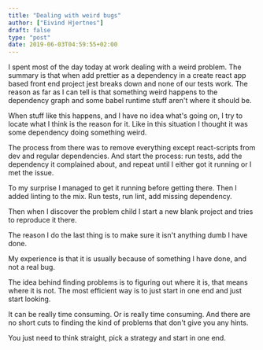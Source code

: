 ```yaml
---
title: "Dealing with weird bugs"
author: ["Eivind Hjertnes"]
draft: false
type: "post"
date: 2019-06-03T04:59:55+02:00
---
```


I spent most of the day today at work dealing with a weird problem. The
summary is that when add prettier as a dependency in a create react app
based front end project jest breaks down and none of our tests work. The
reason as far as I can tell is that something weird happens to the
dependency graph and some babel runtime stuff aren't where it should be.

When stuff like this happens, and I have no idea what's going on, I try
to locate what I think is the reason for it. Like in this situation I
thought it was some dependency doing something weird.

The process from there was to remove everything except react-scripts
from dev and regular dependencies. And start the process: run tests, add
the dependency it complained about, and repeat until I either got it
running or I met the issue.

To my surprise I managed to get it running before getting there. Then I
added linting to the mix. Run tests, run lint, add missing dependency.

Then when I discover the problem child I start a new blank project and
tries to reproduce it there.

The reason I do the last thing is to make sure it isn't anything dumb I
have done.

My experience is that it is usually because of something I have done,
and not a real bug.

The idea behind finding problems is to figuring out where it is, that
means where it is not. The most efficient way is to just start in one
end and just start looking.

It can be really time consuming. Or is really time consuming. And there
are no short cuts to finding the kind of problems that don't give you
any hints.

You just need to think straight, pick a strategy and start in one end.
